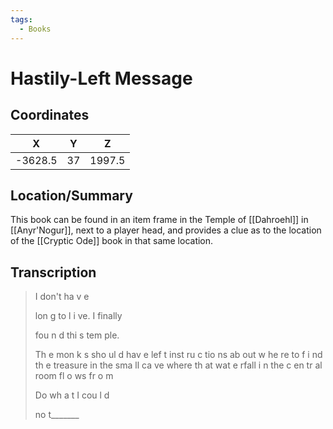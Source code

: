 ```yaml
---
tags:
  - Books
---
```

# Hastily-Left Message

## Coordinates
|  **X**  | **Y** | **Z**  |
| :-----: | :---: | :----: |
| -3628.5 |  37   | 1997.5 |

## Location/Summary
This book can be found in an item frame in the Temple of [[Dahroehl]] in [[Anyr'Nogur]], next to a player head, and provides a clue as to the location of the [[Cryptic Ode]] book in that same location.

## Transcription
> I don't   ha   v e
>
> lon g to l i ve. I finally
>
> fou n d thi s tem ple.
>
> Th e mon k s  sho ul d hav e lef t inst ru c tio ns ab out w he re to f i nd th e treasure in the sma ll ca ve where th at     wat e rfall
> i n the c en tr al room
> fl o ws   fr o m
>
> Do wh a t I cou l d
>
> no t_______


